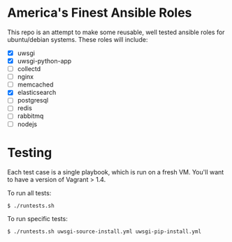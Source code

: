 # America's Finest Ansible Roles

This repo is an attempt to make some reusable, well tested ansible roles for ubuntu/debian systems. These roles will include:

- [x] uwsgi
- [x] uwsgi-python-app
- [ ] collectd
- [ ] nginx
- [ ] memcached
- [x] elasticsearch
- [ ] postgresql
- [ ] redis
- [ ] rabbitmq
- [ ] nodejs

# Testing

Each test case is a single playbook, which is run on a fresh VM. You'll want to have a version of Vagrant > 1.4.

To run all tests:

    $ ./runtests.sh

To run specific tests:

    $ ./runtests.sh uwsgi-source-install.yml uwsgi-pip-install.yml